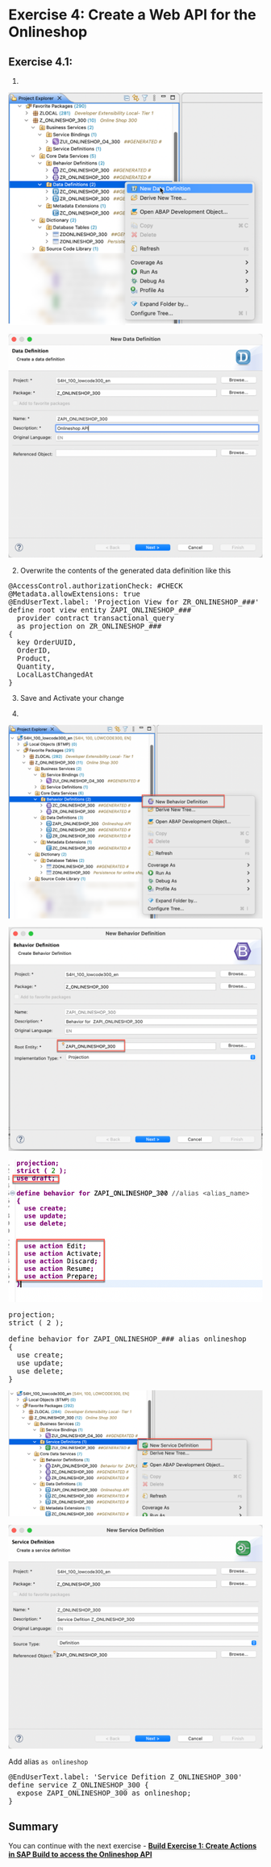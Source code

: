 
# Exercise 4: Create a Web API for the Onlineshop

## Exercise 4.1: 

1. 


 ![new_dd](images/100.png) 

  ![new_dd](images/110.png) 

2. Overwrite the contents of the generated data definition like this

<pre lang="ABAP">
@AccessControl.authorizationCheck: #CHECK
@Metadata.allowExtensions: true
@EndUserText.label: 'Projection View for ZR_ONLINESHOP_###'
define root view entity ZAPI_ONLINESHOP_###
  provider contract transactional_query
  as projection on ZR_ONLINESHOP_###
{
  key OrderUUID,
  OrderID,
  Product,
  Quantity,
  LocalLastChangedAt
}
</pre>

3. Save and Activate your change

4.

![new_dd](images/120.png) 

![new_dd](images/130.png) 

![new_dd](images/140.png) 

<pre lang="ABAP">
projection;
strict ( 2 );

define behavior for ZAPI_ONLINESHOP_### alias onlineshop
{
  use create;
  use update;
  use delete;
}
</pre>

![new_dd](images/150.png) 

![new_dd](images/160.png) 

Add alias `as onlineshop`

<pre lang="ABAP">
@EndUserText.label: 'Service Defition Z_ONLINESHOP_300'
define service Z_ONLINESHOP_300 {
  expose ZAPI_ONLINESHOP_300 as onlineshop;
}
</pre>

## Summary   
You can continue with the next exercise - **[Build Exercise 1: Create Actions in SAP Build to access the Onlineshop API](../../../build/exercises/ex1/README.md)**
